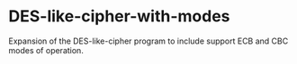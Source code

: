 # DES-like-cipher-with-modes
Expansion of the DES-like-cipher program to include support ECB and CBC modes of operation.

